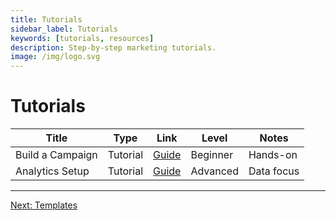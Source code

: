 ```yaml
---
title: Tutorials
sidebar_label: Tutorials
keywords: [tutorials, resources]
description: Step-by-step marketing tutorials.
image: /img/logo.svg
---
```


# Tutorials

| Title | Type | Link | Level | Notes |
|---|---|---|---|---|
| Build a Campaign | Tutorial | [Guide](https://example.com) | Beginner | Hands-on |
| Analytics Setup | Tutorial | [Guide](https://example.com) | Advanced | Data focus |

---

[Next: Templates](templates.md)
